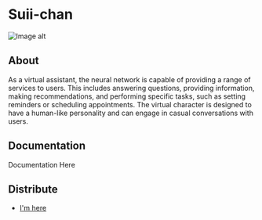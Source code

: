 # Suii-chan

<p align="center">


![Image alt](https://github.com/vlafmeister/Suii-chan/blob/main/ava.jpeg)

</p>

## About

As a virtual assistant, the neural network is capable of providing a range of services to users. This includes answering questions, providing information, making recommendations, and performing specific tasks, such as setting reminders or scheduling appointments. The virtual character is designed to have a human-like personality and can engage in casual conversations with users.


## Documentation

Documentation Here

## Distribute

- [I'm here](https://youtu.be/ttEBSJmgBTo)
